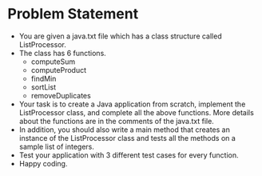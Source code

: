 # Problem Statement

* You are given a java.txt file which has a class structure called ListProcessor.
* The class has 6 functions. 
  - computeSum
  - computeProduct
  - findMin
  - sortList
  - removeDuplicates
* Your task is to create a Java application from scratch, implement the ListProcessor class, and complete all the above functions. More details about the functions are in the comments of the java.txt file.
* In addition, you should also write a main method that creates an instance of the ListProcessor class and tests all the methods on a sample list of integers.
* Test your application with 3 different test cases for every function. 
* Happy coding.
